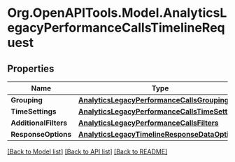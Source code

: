 
# Org.OpenAPITools.Model.AnalyticsLegacyPerformanceCallsTimelineRequest

## Properties

Name | Type | Description | Notes
------------ | ------------- | ------------- | -------------
**Grouping** | [**AnalyticsLegacyPerformanceCallsGrouping**](AnalyticsLegacyPerformanceCallsGrouping.md) |  | [optional] 
**TimeSettings** | [**AnalyticsLegacyPerformanceCallsTimeSettings**](AnalyticsLegacyPerformanceCallsTimeSettings.md) |  | 
**AdditionalFilters** | [**AnalyticsLegacyPerformanceCallsFilters**](AnalyticsLegacyPerformanceCallsFilters.md) |  | [optional] 
**ResponseOptions** | [**AnalyticsLegacyTimelineResponseDataOptions**](AnalyticsLegacyTimelineResponseDataOptions.md) |  | 

[[Back to Model list]](../README.md#documentation-for-models)
[[Back to API list]](../README.md#documentation-for-api-endpoints)
[[Back to README]](../README.md)

